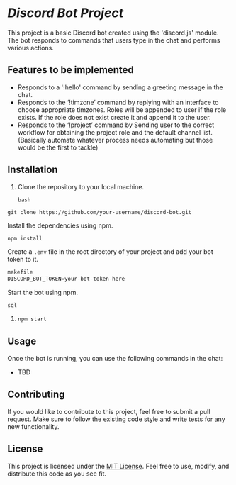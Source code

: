 # ***Discord Bot Project***

This project is a basic Discord bot created using the 'discord.js' module. The bot responds to commands that users type in the chat and performs various actions.

## Features to be implemented

- Responds to a '!hello' command by sending a greeting message in the chat.
- Responds to the ‘!timzone’ command by replying with an interface to choose appropriate timzones. Roles will be appended to user if the role exists. If the role does not exist create it and append it to the user.
- Responds to the ‘!project’ command by Sending user to the correct workflow for obtaining the project role and the default channel list. (Basically automate whatever process needs automating but those would be the first to tackle)

## Installation

1. Clone the repository to your local machine.

   ```javascript
   bash
   ```

```
git clone https://github.com/your-username/discord-bot.git
```

Install the dependencies using npm.

```
npm install
```

Create a `.env` file in the root directory of your project and add your bot token to it.

```javascript
makefile
DISCORD_BOT_TOKEN=your-bot-token-here
```

Start the bot using npm.

```
sql
```

1. ```javascript
   npm start
   ```

## Usage

Once the bot is running, you can use the following commands in the chat:

- TBD

## Contributing

If you would like to contribute to this project, feel free to submit a pull request. Make sure to follow the existing code style and write tests for any new functionality.

## License

This project is licensed under the [MIT License](https://opensource.org/licenses/MIT). Feel free to use, modify, and distribute this code as you see fit.